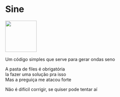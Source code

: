 # Sine
<img
  src="/files/icon.ico"
  style="display: inline-block; margin: 1 auto"
  width = 100> 
  
 Um código simples que serve para gerar ondas seno
 
 
 A pasta de files é obrigatória<br> 
 Ia fazer uma solução pra isso<br> 
 Mas a preguiça me atacou forte<br> 

Não é difícil corrigir, se quiser pode tentar aí




